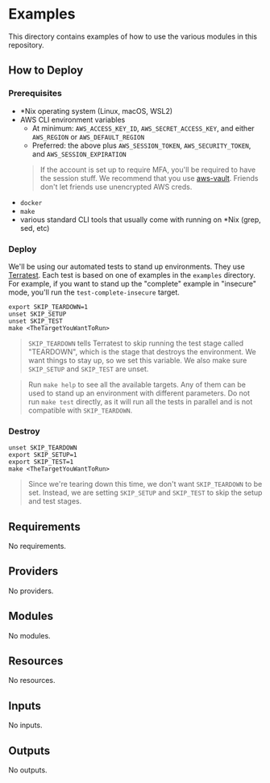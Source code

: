 
# Examples

This directory contains examples of how to use the various modules in this repository.

## How to Deploy

### Prerequisites

- *Nix operating system (Linux, macOS, WSL2)
- AWS CLI environment variables
  - At minimum: `AWS_ACCESS_KEY_ID`, `AWS_SECRET_ACCESS_KEY`, and either `AWS_REGION` or `AWS_DEFAULT_REGION`
  - Preferred: the above plus `AWS_SESSION_TOKEN`, `AWS_SECURITY_TOKEN`, and `AWS_SESSION_EXPIRATION`
  > If the account is set up to require MFA, you'll be required to have the session stuff. We recommend that you use [aws-vault](https://github.com/99designs/aws-vault). Friends don't let friends use unencrypted AWS creds.
- `docker`
- `make`
- various standard CLI tools that usually come with running on *Nix (grep, sed, etc)

### Deploy

We'll be using our automated tests to stand up environments. They use [Terratest](https://github.com/gruntwork-io/terratest). Each test is based on one of examples in the `examples` directory. For example, if you want to stand up the "complete" example in "insecure" mode, you'll run the `test-complete-insecure` target.

```shell
export SKIP_TEARDOWN=1
unset SKIP_SETUP
unset SKIP_TEST
make <TheTargetYouWantToRun>
```
> `SKIP_TEARDOWN` tells Terratest to skip running the test stage called "TEARDOWN", which is the stage that destroys the environment. We want things to stay up, so we set this variable. We also make sure `SKIP_SETUP` and `SKIP_TEST` are unset.

> Run `make help` to see all the available targets. Any of them can be used to stand up an environment with different parameters. Do not run `make test` directly, as it will run all the tests in parallel and is not compatible with `SKIP_TEARDOWN`.

### Destroy

```shell
unset SKIP_TEARDOWN
export SKIP_SETUP=1
export SKIP_TEST=1
make <TheTargetYouWantToRun>
```
> Since we're tearing down this time, we don't want `SKIP_TEARDOWN` to be set. Instead, we are setting `SKIP_SETUP` and `SKIP_TEST` to skip the setup and test stages.

<!-- BEGIN_TF_DOCS -->
## Requirements

No requirements.

## Providers

No providers.

## Modules

No modules.

## Resources

No resources.

## Inputs

No inputs.

## Outputs

No outputs.
<!-- END_TF_DOCS -->
